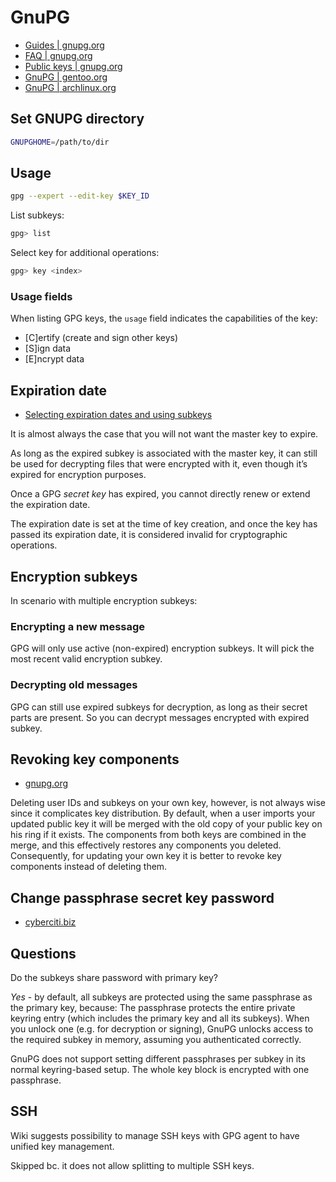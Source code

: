 # GnuPG

- [Guides | gnupg.org](https://www.gnupg.org/documentation/guides.html)
- [FAQ | gnupg.org](https://www.gnupg.org/faq/gnupg-faq.html#glossary)
- [Public keys | gnupg.org](https://www.gnupg.org/gph/en/manual/x56.html)
- [GnuPG | gentoo.org](https://wiki.gentoo.org/wiki/GnuPG)
- [GnuPG | archlinux.org](https://wiki.archlinux.org/title/GnuPG)

## Set GNUPG directory

```bash
GNUPGHOME=/path/to/dir
```

## Usage

```bash
gpg --expert --edit-key $KEY_ID
```

List subkeys:

```bash
gpg> list
```

Select key for additional operations:

```bash
gpg> key <index>
```

### Usage fields

When listing GPG keys, the `usage` field indicates the capabilities of the key:

- [C]ertify (create and sign other keys)
- [S]ign data
- [E]ncrypt data

## Expiration date

- [Selecting expiration dates and using subkeys](https://www.gnupg.org/gph/en/manual.html#AEN526)

It is almost always the case that you will not want the master key to expire.

As long as the expired subkey is associated with the master key, it can still be used for decrypting files that were encrypted with it, even though it’s expired for encryption purposes.

Once a GPG *secret key* has expired, you cannot directly renew or extend the expiration date.

The expiration date is set at the time of key creation, and once the key has passed its expiration date,
it is considered invalid for cryptographic operations.

## Encryption subkeys

In scenario with multiple encryption subkeys:

### Encrypting a new message

GPG will only use active (non-expired) encryption subkeys.
It will pick the most recent valid encryption subkey.

### Decrypting old messages

GPG can still use expired subkeys for decryption, as long as their secret parts are present.
So you can decrypt messages encrypted with expired subkey.

## Revoking key components

- [gnupg.org](https://www.gnupg.org/gph/en/manual.html#AEN305)

Deleting user IDs and subkeys on your own key, however, is not always wise since it complicates key distribution. By
default, when a user imports your updated public key it will be merged with the old copy of your public key on his ring
if it exists. The components from both keys are combined in the merge, and this effectively restores any components you
deleted. Consequently, for updating your own key it is better to revoke key components instead of deleting them.

## Change passphrase secret key password

- [cyberciti.biz](https://www.cyberciti.biz/faq/linux-unix-gpg-change-passphrase-command/)

## Questions

Do the subkeys share password with primary key?

*Yes* - by default, all subkeys are protected using the same passphrase as the primary key, because:
The passphrase protects the entire private keyring entry (which includes the primary key and all its subkeys).
When you unlock one (e.g. for decryption or signing), GnuPG unlocks access to the required subkey in memory, assuming you authenticated correctly.

GnuPG does not support setting different passphrases per subkey in its normal keyring-based setup. The whole key block is encrypted with one passphrase.

## SSH

Wiki suggests possibility to manage SSH keys with GPG agent to have unified key management.

Skipped bc. it does not allow splitting to multiple SSH keys.
